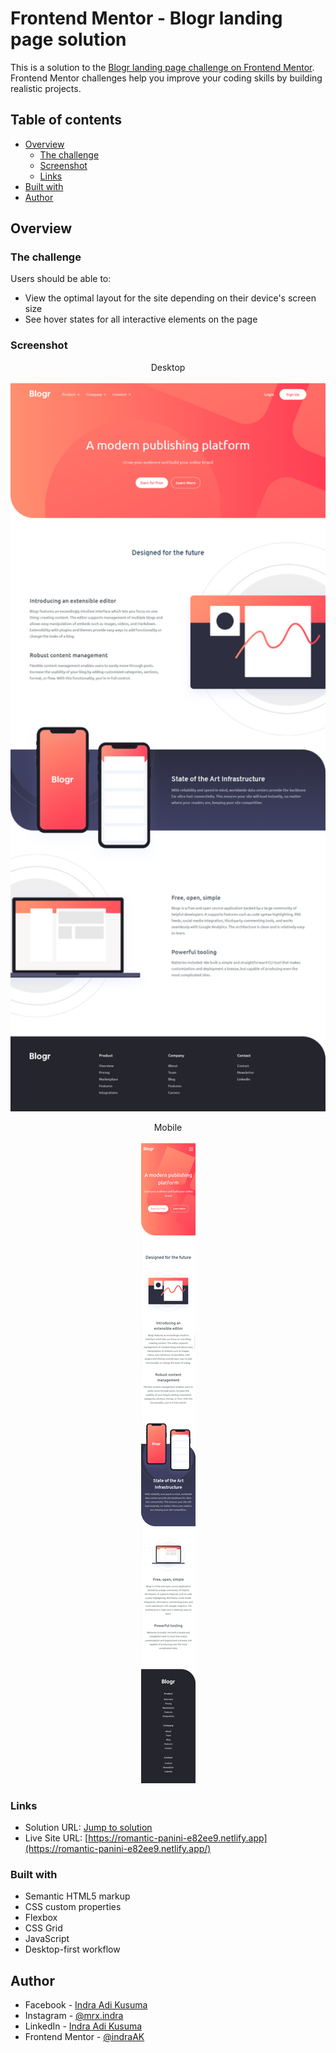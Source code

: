 # Frontend Mentor - Blogr landing page solution

This is a solution to the [Blogr landing page challenge on Frontend Mentor](https://www.frontendmentor.io/challenges/blogr-landing-page-EX2RLAApP). Frontend Mentor challenges help you improve your coding skills by building realistic projects.

## Table of contents

-  [Overview](#overview)
   -  [The challenge](#the-challenge)
   -  [Screenshot](#screenshot)
   -  [Links](#links)
-  [Built with](#built-with)
-  [Author](#author)

## Overview

### The challenge

Users should be able to:

-  View the optimal layout for the site depending on their device's screen size
-  See hover states for all interactive elements on the page

### Screenshot

<p align="center">
   Desktop
   <br></br>
  <img width="600" src="./screenshots/desktop-screenshot.png">
</p>

<p align="center">
   Mobile
   <br></br>
  <img src="./screenshots/mobile-screenshot.png">
</p>

### Links

-  Solution URL: [Jump to solution](https://www.frontendmentor.io/solutions/responsive-blogr-landing-page-using-flexbox-and-css-grid-t5RNXDZB1)
-  Live Site URL: [https://romantic-panini-e82ee9.netlify.app](https://romantic-panini-e82ee9.netlify.app/)

### Built with

-  Semantic HTML5 markup
-  CSS custom properties
-  Flexbox
-  CSS Grid
-  JavaScript
-  Desktop-first workflow

## Author

-  Facebook - [Indra Adi Kusuma](https://www.your-site.com)
-  Instagram - [@mrx.indra](https://www.your-site.com)
-  LinkedIn - [Indra Adi Kusuma](https://www.linkedin.com/in/indra-adi-kusuma-a37955173)
-  Frontend Mentor - [@indraAK](https://www.frontendmentor.io/profile/indraAK)
